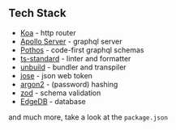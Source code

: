 ## Tech Stack

- [Koa](https://github.com/koajs/koa) - http router
- [Apollo Server](https://www.apollographql.com/docs/apollo-server) - graphql server
- [Pothos](https://github.com/hayes/pothos) - code-first graphql schemas
- [ts-standard](https://github.com/standard/ts-standard) - linter and formatter
- [unbuild](https://github.com/unjs/unbuild) - bundler and transpiler
- [jose](https://github.com/panva/jose) - json web token
- [argon2](https://github.com/ranisalt/node-argon2) - (password) hashing
- [zod](https://github.com/colinhacks/zod) - schema validation
- [EdgeDB](https://github.com/edgedb/edgedb) - database

and much more, take a look at the `package.json`
